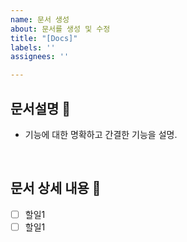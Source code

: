 ```yaml
---
name: 문서 생성
about: 문서를 생성 및 수정
title: "[Docs]"
labels: ''
assignees: ''

---
```


## 문서설명 📖

- 기능에 대한 명확하고 간결한 기능을 설명.

<br>

## 문서 상세 내용 📌

- [ ] 할일1
- [ ] 할일1

<br>
